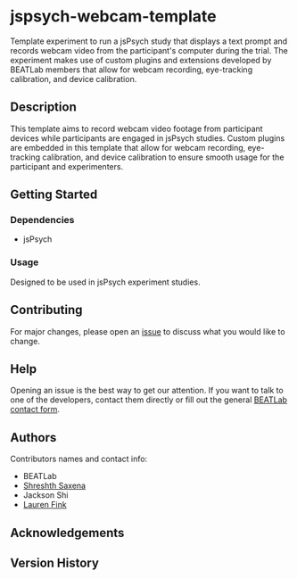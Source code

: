 # jspsych-webcam-template

Template experiment to run a jsPsych study that displays a text prompt and records webcam video from the participant's computer during the trial.
The experiment makes use of custom plugins and extensions developed by BEATLab members that allow for webcam recording, eye-tracking calibration, and device calibration.

## Description

This template aims to record webcam video footage from participant devices while participants are engaged in jsPsych studies. Custom plugins are embedded in this template that allow for webcam recording, eye-tracking calibration, and device calibration to ensure smooth usage for the participant and experimenters. 

## Getting Started

### Dependencies

* jsPsych

### Usage

Designed to be used in jsPsych experiment studies.

## Contributing

For major changes, please open an [issue](https://github.com/beatlab-mcmaster/jspsych-webcam-template/issues) to discuss what you would like to change.

## Help

Opening an issue is the best way to get our attention. If you want to talk to one of the developers, contact them directly or fill out the general [BEATLab contact form](https://beatlab.mcmaster.ca/contact.html). 

## Authors

Contributors names and contact info:
* BEATLab
* [Shreshth Saxena](https://www.linkedin.com/in/shreshthsaxena/)
* Jackson Shi
* [Lauren Fink](https://experts.mcmaster.ca/display/finkl1)


## Acknowledgements

## Version History
